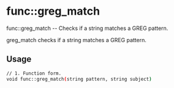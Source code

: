 # func::greg_match
func::greg_match -- Checks if a string matches a GREG pattern.

greg_match checks if a string matches a GREG pattern.

## Usage
```sh
// 1. Function form.
void func::greg_match(string pattern, string subject)
```
